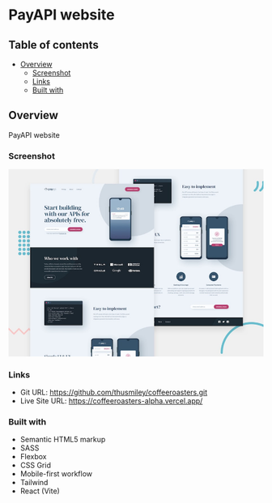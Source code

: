 # PayAPI website

## Table of contents

- [Overview](#overview)
  - [Screenshot](#screenshot)
  - [Links](#links)
  - [Built with](#built-with)

## Overview

PayAPI website

### Screenshot

![](./public/preview.jpg)

### Links

- Git URL: https://github.com/thusmiley/coffeeroasters.git
- Live Site URL: https://coffeeroasters-alpha.vercel.app/

### Built with

- Semantic HTML5 markup
- SASS
- Flexbox
- CSS Grid
- Mobile-first workflow
- Tailwind
- React (Vite)
